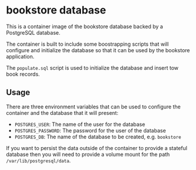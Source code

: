 # bookstore database

This is a container image of the bookstore database backed by a PostgreSQL database.

The container is built to include some boostrapping scripts that will configure and initialize the database so that it can be used by the bookstore application.


The `populate.sql` script is used to initialize the database and insert tow book records.

## Usage

There are three environment variables that can be used to configure the container and the database that it will present:

* `POSTGRES_USER`: The name of the user for the database
* `POSTGRES_PASSWORD`: The password for the user of the database
* `POSTGRES_DB`: The name of the database to be created, e.g. `bookstore`

If you want to persist the data outside of the container to provide a stateful database then you will need to provide a volume mount for the path `/var/lib/postgresql/data`.
